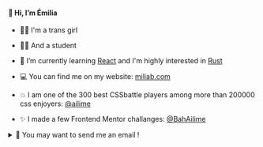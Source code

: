 #### 👋 Hi, I’m Émilia
- 🏳️‍⚧️ I'm a trans girl 
- 👩‍🎓 And a student 
- 🌱 I’m currently learning [React](https://reactjs.org/) and I'm highly interested in [Rust](https://www.rust-lang.org/)
- 💻 You can find me on my website: [miliab.com](miliab.com)

- 💥 I am one of the 300 best CSSbattle players among more than 200000 css enjoyers: [@ailime](https://cssbattle.dev/player/ailime)
- ✨ I made a few Frontend Mentor challanges: [@BahAilime](https://www.frontendmentor.io/profile/BahAilime)

<details>
  <summary>📧 You may want to send me an email !</summary>
   Here is my email adress: `emilia@miliab.com`
</details>
